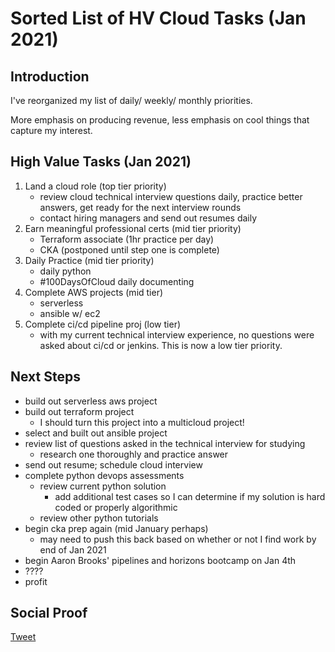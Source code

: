 
# Sorted List of HV Cloud Tasks (Jan 2021)

## Introduction

I've reorganized my list of daily/ weekly/ monthly priorities. 

More emphasis on producing revenue, less emphasis on cool things that capture my interest.

## High Value Tasks (Jan 2021)

1) Land a cloud role (top tier priority)
    - review cloud technical interview questions daily, practice better answers, get ready for the next interview rounds
    - contact hiring managers and send out resumes daily
2) Earn meaningful professional certs (mid tier priority)
    - Terraform associate (1hr practice per day)
    - CKA (postponed until step one is complete)
3) Daily Practice (mid tier priority)
    - daily python
    - #100DaysOfCloud daily documenting
4) Complete AWS projects (mid tier)
    - serverless
    - ansible w/ ec2
5) Complete ci/cd pipeline proj (low tier)
    - with my current technical interview experience, no questions were asked about ci/cd or jenkins. This is now a low tier priority.


## Next Steps

- build out serverless aws project
- build out terraform project
    - I should turn this project into a multicloud project!
- select and built out ansible project
- review list of questions asked in the technical interview for studying
    - research one thoroughly and practice answer
- send out resume; schedule cloud interview
- complete python devops assessments
    - review current python solution
        - add additional test cases so I can determine if my solution is hard coded or properly algorithmic
    - review other python tutorials
- begin cka prep again (mid January perhaps)
    - may need to push this back based on whether or not I find work by end of Jan 2021
- begin Aaron Brooks' pipelines and horizons bootcamp on Jan 4th
- ????
- profit

## Social Proof

[Tweet](https://twitter.com/lrnallday/status/1345336527547756544)
